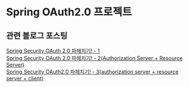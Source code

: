 # Spring OAuth2.0 프로젝트

## 관련 블로그 포스팅
[Spring Security OAuth 2.0 파헤치기! - 1](https://coding-start.tistory.com/158?category=869723)<br>
[Spring Security OAuth 2.0 파헤치기! - 2(Authorization Server + Resource Server)](https://coding-start.tistory.com/160?category=869723)<br>
[Spring Security OAuth2.0 파헤치기! - 3(authorization server + resource server + client)](https://coding-start.tistory.com/163?category=869723)<br>
